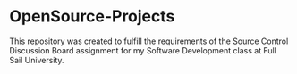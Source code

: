 # OpenSource-Projects

This repository was created to fulfill the requirements of the Source Control Discussion Board assignment for my Software Development class at Full Sail University.
